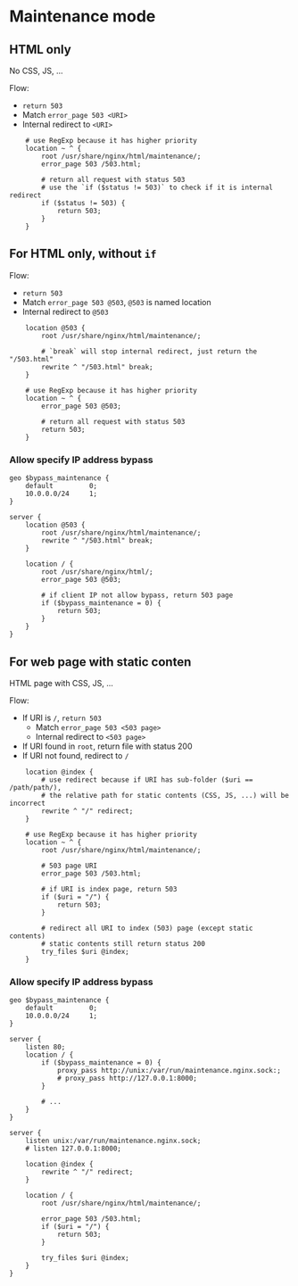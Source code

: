 # Maintenance mode

## HTML only

No CSS, JS, ...

Flow:

- `return 503`
- Match `error_page 503 <URI>`
- Internal redirect to `<URI>`

```nginx
    # use RegExp because it has higher priority
    location ~ ^ {
        root /usr/share/nginx/html/maintenance/;
        error_page 503 /503.html;

        # return all request with status 503
        # use the `if ($status != 503)` to check if it is internal redirect
        if ($status != 503) {
            return 503;
        }
    }
```

## For HTML only, without `if`

Flow:

- `return 503`
- Match `error_page 503 @503`, `@503` is named location
- Internal redirect to `@503`

```nginx
    location @503 {
        root /usr/share/nginx/html/maintenance/;

        # `break` will stop internal redirect, just return the "/503.html"
        rewrite ^ "/503.html" break;
    }

    # use RegExp because it has higher priority
    location ~ ^ {
        error_page 503 @503;

        # return all request with status 503
        return 503;
    }
```

### Allow specify IP address bypass

```nginx
geo $bypass_maintenance {
    default         0;
    10.0.0.0/24     1;
}

server {
    location @503 {
        root /usr/share/nginx/html/maintenance/;
        rewrite ^ "/503.html" break;
    }

    location / {
        root /usr/share/nginx/html/;
        error_page 503 @503;

        # if client IP not allow bypass, return 503 page
        if ($bypass_maintenance = 0) {
            return 503;
        }
    }
}
```

## For web page with static conten

HTML page with CSS, JS, ...

Flow:
- If URI is `/`, `return 503`
  - Match `error_page 503 <503 page>`
  - Internal redirect to `<503 page>`
- If URI found in `root`, return file with status 200
- If URI not found, redirect to `/`

```nginx
    location @index {
        # use redirect because if URI has sub-folder ($uri == /path/path/),
        # the relative path for static contents (CSS, JS, ...) will be incorrect
        rewrite ^ "/" redirect;
    }

    # use RegExp because it has higher priority
    location ~ ^ {
        root /usr/share/nginx/html/maintenance/;

        # 503 page URI
        error_page 503 /503.html;

        # if URI is index page, return 503
        if ($uri = "/") {
            return 503;
        }

        # redirect all URI to index (503) page (except static contents)
        # static contents still return status 200
        try_files $uri @index;
    }
```

### Allow specify IP address bypass

```nginx
geo $bypass_maintenance {
    default         0;
    10.0.0.0/24     1;
}

server {
    listen 80;
    location / {
        if ($bypass_maintenance = 0) {
            proxy_pass http://unix:/var/run/maintenance.nginx.sock:;
            # proxy_pass http://127.0.0.1:8000;
        }

        # ...
    }
}

server {
    listen unix:/var/run/maintenance.nginx.sock;
    # listen 127.0.0.1:8000;

    location @index {
        rewrite ^ "/" redirect;
    }

    location / {
        root /usr/share/nginx/html/maintenance/;

        error_page 503 /503.html;
        if ($uri = "/") {
            return 503;
        }

        try_files $uri @index;
    }
}
```
